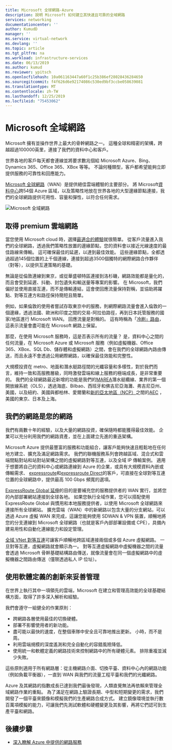 ```yaml
---
title: Microsoft 全球網路-Azure
description: 說明 Microsoft 如何建立其快速且可靠的全域網路
services: networking
documentationcenter: ''
author: KumudD
manager: ''
ms.service: virtual-network
ms.devlang: ''
ms.topic: article
ms.tgt_pltfrm: na
ms.workload: infrastructure-services
ms.date: 06/13/2019
ms.author: kumud
ms.reviewer: ypitsch
ms.openlocfilehash: 10a061163447a60f1c25b386ef28028436284650
ms.sourcegitcommit: f4f626d6e92174086c530ed9bf3ccbe058639081
ms.translationtype: MT
ms.contentlocale: zh-TW
ms.lasthandoff: 12/25/2019
ms.locfileid: "75453062"
---
```

# <a name="microsoft-global-network"></a>Microsoft 全域網路

Microsoft 擁有並操作世界上最大的骨幹網路之一。 這種全球和精密的架構，跨越超過100000英里，連接了我們的資料中心和客戶。 
 
世界各地的客戶每天都會連線並將要求數兆個給 Microsoft Azure、Bing、Dynamics 365、Office 365、XBox 等等。 不論何種類型，客戶都希望能夠立即提供服務的可靠性和回應能力。 
 
[Microsoft 全球網路](https://azure.microsoft.com/global-infrastructure/global-network/)（WAN）是提供絕佳雲端體驗的主要部分。 將 Microsoft[資料中心](https://azure.microsoft.com/global-infrastructure/)跨54個 Azure 區域，以及策略性地放在世界各地的大型邊緣節點連接，我們的全球網路提供可用性、容量和彈性，以符合任何需求。

![Microsoft 全域網路](./media/microsoft-global-network/microsoft-global-wan.png)
 
## <a name="get-the-premium-cloud-network"></a>取得 premium 雲端網路
 
當您使用 Microsoft cloud 時，選擇[最適合的體驗](https://www.sdxcentral.com/articles/news/azure-tops-aws-gcp-in-cloud-performance-says-thousandeyes/2018/11/)就很簡單。 從客戶流量進入我們的全球網路，透過我們策略性放置的邊緣節點，您的資料會以接近光線速度的最佳路線來傳輸。 這可確保最佳的延遲，以達到最佳效能。 這些邊緣節點，全都透過超過145個位置的上千個連線，連接到超過3500個獨特的網際網路合作夥伴（對等），以提供互連策略的基礎。 
 
無論是從倫敦連線到東京，或從華盛頓特區連接到洛杉磯，網路效能都是量化的，而且會受到延遲、抖動、封包遺失和輸送量等專案的影響。  在 Microsoft，我們偏好並使用直接互連，而不是傳輸連結，這會使回應流量保持對稱，並協助將躍點、對等互連方和路徑保持簡短且簡單。 

例如，如果倫敦的使用者嘗試存取東京中的服務，則網際網路流量會進入倫敦的一個邊緣，透過法國、歐洲和印度之間的交易-阿拉伯路徑，再到日本託管服務的國家/地區進行 Microsoft WAN。 回應流量是對稱的。 這有時稱為「[冷刷」路由](https://en.wikipedia.org/wiki/Hot-potato_and_cold-potato_routing)，這表示流量會盡可能在 Microsoft 網路上保留。  
  
那麼，在使用 Microsoft 服務時，這是否表示所有的流量？ 是，資料中心之間的任何流量，在 Microsoft Azure 或 Microsoft 服務（例如虛擬機器、Office 365、XBox、SQL Db、儲存體和虛擬網路）之間，會在我們的全球網路內路由傳送，而且永遠不會透過公用網際網路，以確保最佳效能和完整性。  
 
大規模投資在 metro、地面和潛水艇路徑間的光纖容量和多樣性，對於我們而言，維持一致和高服務層級，同時激發雲端和線上服務的極端成長，是非常重要的。 我們的全球網路最近新增的功能是我們的[MAREA](https://www.submarinecablemap.com/#/submarine-cable/marea)潛水艇纜線、業界的第一個開放線系統（OLS），透過海底、Bilbao、西班牙和佛吉尼亞海灘、弗吉尼亞州、美國，以及紐約、美國與都柏林、愛爾蘭和[新的亞太地區（NCP）](https://www.submarinecablemap.com/#/submarine-cable/new-cross-pacific-ncp-cable-system)之間的[AEC](https://www.submarinecablemap.com/#/submarine-cable/aeconnect-1) ，美國的東京、日本及上海。 
 

## <a name="our-network-is-your-network"></a>我們的網路是您的網路

我們有兩數十年的經驗，以及大量的網路投資，確保隨時都能獲得最佳效能。 企業可以充分利用我們的網路資產，並在上面建立先進的重迭架構。 
 
Microsoft Azure 提供最豐富的服務和功能組合，讓客戶能夠快速且輕鬆地在任何地方建立、擴充及滿足網路需求。 我們的聯機服務系列會跨越區域、混合式和雲端間點對站和站對站架構之間的虛擬網路對等互連，以及全域 IP 傳輸案例。  適用于想要將自己的資料中心或網路連線到 Azure 的企業，或具有大規模資料內嵌或傳輸需求、 [expressroute](../expressroute/expressroute-introduction.md)和[expressroute Direct](../expressroute/expressroute-erdirect-about.md)的客戶，可直接在全球對等互連位置的全球網路中，提供最高 100 Gbps 頻寬的選項。  
 
[ExpressRoute Global 延伸](../expressroute/expressroute-global-reach.md)的目的是要補充您的服務提供者的 WAN 實行，並將您的內部部署網站連接到全球各地。 如果您執行全域作業，您可以搭配使用 ExpressRoute Global 與慣用和本地服務提供者，以使用 Microsoft 全球網路來連接所有全球網站。 擴充雲端（WAN）中的新網路以包含大量的分支網站，可以透過 Azure 虛擬 WAN 來完成，這讓您能夠使用 SDWAN & VPN 裝置，順暢地將您的分支連線到 Microsoft 全球網路（也就是客戶內部部署設備或 CPE），具備內建易用性和自動化連線能力和設定管理。 
 
[全域 VNet 對等互連](../virtual-network/virtual-network-peering-overview.md)可讓客戶順暢地跨區域連接兩個或多個 Azure 虛擬網路。 一旦對等互連，虛擬網路就會顯示為一。 對等互連虛擬網路中虛擬機器之間的流量會透過 Microsoft 骨幹基礎結構路由傳送，就像流量會在同一個虛擬網路中的虛擬機器之間路由傳送（僅限透過私人 IP 位址）。 
 

## <a name="well-managed-using-software-defined-innovation"></a>使用軟體定義的創新來妥善管理

在世界上執行其中一項領先的雲端，Microsoft 在建立和管理高效能的全球基礎結構方面，取得了許多深入解析和經驗。  
 
我們會遵守一組健全的作業原則： 
 
- 跨網路各層使用最佳的切換硬體。  
- 部署不影響使用者的新功能。  
- 盡可能以最快的速度，在整個車隊中安全且可靠地推出更新。 小時，而不是周。  
- 利用雲端規模的深度遙測和完全自動化的容錯風險降低。  
- 使用統一和軟體定義的網路技術來控制網路中的所有硬體元素。  排除重複並減少失敗。 
 
這些原則適用于所有網路層：從主機網路介面、切換平臺、資料中心內的網路功能（例如負載平衡器），一直到 WAN 與我們的流量工程平臺和我們的光纖網路。  
 
Azure 及其網路的指數成長已達到我們最後發現，人類直覺無法再依賴來管理全域網路作業的重點。 為了滿足在網路上驗證長期、中型和短期變更的需求，我們開發了一個平臺來鏡像和模擬我們的生產網路合成方式。 建立鏡像環境並執行數百萬項模擬的能力，可讓我們先測試軟體和硬體變更及其影響，再將它們認可到生產平臺和網路。 

## <a name="next-steps"></a>後續步驟
- [深入瞭解 Azure 中提供的網路服務](https://azure.microsoft.com/product-categories/networking/)
